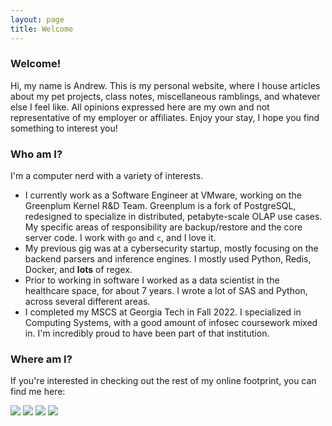 ```yaml
---
layout: page
title: Welcome
---
```


### Welcome!
Hi, my name is Andrew. This is my personal website, where I house articles about my pet projects, class notes, miscellaneous ramblings, and whatever else I feel like.  All opinions expressed here are my own and not representative of my employer or affiliates.  Enjoy your stay, I hope you find something to interest you!

### Who am I?
I'm a computer nerd with a variety of interests.  

* I currently work as a Software Engineer at VMware, working on the Greenplum Kernel R&D Team.  Greenplum is a fork of PostgreSQL, redesigned to specialize in distributed, petabyte-scale OLAP use cases. My specific areas of responsibility are backup/restore and the core server code.  I work with `go` and `c`, and I love it.
* My previous gig was at a cybersecurity startup, mostly focusing on the backend parsers and inference engines. I mostly used Python, Redis, Docker, and **lots** of regex.
* Prior to working in software I worked as a data scientist in the healthcare space, for about 7 years. I wrote a lot of SAS and Python, across several different areas.
* I completed my MSCS at Georgia Tech in Fall 2022. I specialized in Computing Systems, with a good amount of infosec coursework mixed in. I'm incredibly proud to have been part of that institution.


### Where am I?
If you're interested in checking out the rest of my online footprint, you can find me here:
<section>
<a href="https://github.com/ReppCodes" title="Personal Github"><img src="../assets/Github_1.png"></a>
<a href="mailto:webmaster@andrewrepp.com" title="Email"><img src="../assets/email.png"></a>
<a href="https://www.linkedin.com/in/andrew-repp-31776393/" title="LinkedIn"><img src="../assets/Linkedin_1.png"></a>
<a href="https://github.com/AJR-VMware" title="Current Work Github"><img src="../assets/Github_1.png"></a>
</section>

